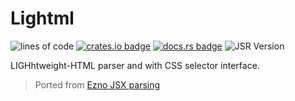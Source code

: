# Lightml

![lines of code](https://kaleidawave-projectinformation.web.val.run/project/lightml/badge)
[![crates.io badge](https://img.shields.io/crates/v/lightml?style=flat-square)](https://crates.io/crates/lightml)
[![docs.rs badge](https://img.shields.io/docsrs/lightml?style=flat-square)](https://docs.rs/lightml/latest)
![JSR Version](https://img.shields.io/jsr/v/bengineering/lightml)

LIGHhtweight-HTML parser and with CSS selector interface.

> Ported from [Ezno JSX parsing](https://github.com/kaleidawave/ezno/blob/main/parser/src/extensions/jsx.rs)